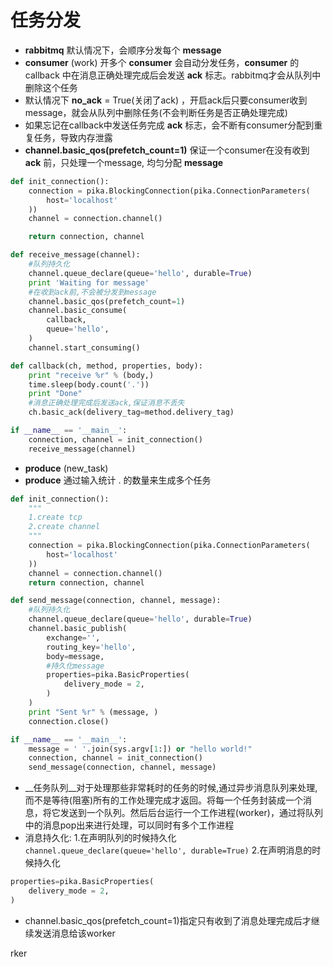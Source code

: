 # 任务分发
* __rabbitmq__ 默认情况下，会顺序分发每个 __message__ 
* __consumer__ (work) 开多个 __consumer__ 会自动分发任务，__consumer__ 的callback 中在消息正确处理完成后会发送 __ack__ 标志。rabbitmq才会从队列中删除这个任务
* 默认情况下 __no_ack__ = True(关闭了ack) ，开启ack后只要consumer收到message，就会从队列中删除任务(不会判断任务是否正确处理完成)
* 如果忘记在callback中发送任务完成 __ack__ 标志，会不断有consumer分配到重复任务，导致内存泄露
* __channel.basic_qos(prefetch_count=1)__ 保证一个consumer在没有收到 __ack__ 前，只处理一个message, 均匀分配 __message__

```python
def init_connection():
    connection = pika.BlockingConnection(pika.ConnectionParameters(
        host='localhost'
    ))  
    channel = connection.channel()

    return connection, channel

def receive_message(channel):
    #队列持久化
    channel.queue_declare(queue='hello', durable=True)
    print 'Waiting for message'
    #在收到ack前,不会被分发到message
    channel.basic_qos(prefetch_count=1)
    channel.basic_consume(
        callback,
        queue='hello',
    )   
    channel.start_consuming()

def callback(ch, method, properties, body):
    print "receive %r" % (body,)
    time.sleep(body.count('.'))
    print "Done"
    #消息正确处理完成后发送ack,保证消息不丢失
    ch.basic_ack(delivery_tag=method.delivery_tag)

if __name__ == '__main__':
    connection, channel = init_connection()
    receive_message(channel)

```
* __produce__ (new_task)
* __produce__ 通过输入统计 . 的数量来生成多个任务

```python
def init_connection():
    """ 
    1.create tcp
    2.create channel
    """
    connection = pika.BlockingConnection(pika.ConnectionParameters(
        host='localhost'
    ))  
    channel = connection.channel()
    return connection, channel

def send_message(connection, channel, message):
    #队列持久化
    channel.queue_declare(queue='hello', durable=True)
    channel.basic_publish(
        exchange='',
        routing_key='hello',
        body=message,
        #持久化message
        properties=pika.BasicProperties(
            delivery_mode = 2,
        )   
    )   
    print "Sent %r" % (message, )
    connection.close()

if __name__ == '__main__':
    message = ' '.join(sys.argv[1:]) or "hello world!"
    connection, channel = init_connection()
    send_message(connection, channel, message)
```

* __任务队列__对于处理那些非常耗时的任务的时候,通过异步消息队列来处理,而不是等待(阻塞)所有的工作处理完成才返回。将每一个任务封装成一个消息，将它发送到一个队列。然后后台运行一个工作进程(worker)，通过将队列中的消息pop出来进行处理，可以同时有多个工作进程
* 消息持久化:
    1.在声明队列的时候持久化```channel.queue_declare(queue='hello', durable=True)```
    2.在声明消息的时候持久化
```python
properties=pika.BasicProperties(
    delivery_mode = 2,
)   
```
* channel.basic_qos(prefetch_count=1)指定只有收到了消息处理完成后才继续发送消息给该worker

rker
